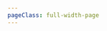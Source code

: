 ```yaml
---
pageClass: full-width-page
---
```

<script setup>
import { ref } from 'vue';
import dataProduct from '@/data/json/塔.json';
import { dataMap } from '../../.vitepress/theme/data-index.js';
import HordeFAQ from '@/text/horde-faq.md';


// 定义所有表格的信息，用于循环创建内容和导航
const tables = [
  // {
  //   id: 'tower-table',         // 用作锚点的唯一ID
  //   title: '塔',    // 表格的标题
  //   data: dataProduct,           // 绑定的数据
  // },
  {
    id: 'modules-horde-upgradePrestige-table',
    title: '声望升级',
    data: dataMap['modules/horde/upgradePrestige']
  },
  // {
  //   id: 'modules-horde-upgradePremium-table',
  //   title: '高级升级',
  //   data: dataMap['modules/horde/upgradePremium']
  // },
  {
    id: 'modules-horde-upgrade2-table',
    title: '升级-战斗通行证',
    data: dataMap['modules/horde/upgrade2']
  },
  // {
  //   id: 'modules-horde-trinket-table',
  //   title: '饰品',
  //   data: dataMap['modules/horde/trinket']
  // },
  {
    id: 'modules-horde-tower-table',
    title: '塔',
    data: dataMap['modules/horde/tower']
  },
  // {
  //   id: 'modules-horde-relic-table',
  //   title: '圣遗物',
  //   data: dataMap['modules/horde/relic']
  // },
  {
    id: 'modules-horde-heirloom-table',
    title: '传家宝',
    data: dataMap['modules/horde/heirloom']
  },
  // {
  //   id: 'modules-horde-card-table',
  //   title: '卡牌',
  //   data: dataMap['modules/horde/card']
  // },
  // {
  //   id: 'modules-horde-battlePass-table',
  //   title: '战斗通行证',
  //   data: dataMap['modules/horde/battlePass']
  // },
  {
    id: 'modules-horde-achievement-table',
    title: '成就',
    data: dataMap['modules/horde/achievement']
  },

];

const activeTableId = ref('');

const handleToggle = (tableId) => {
  activeTableId.value = activeTableId.value === tableId ? '' : tableId;
};

</script>

<TwoSectionsLayout>
  <template #data-section>
      <CollapsibleTable
      v-for="table in tables"
      :key="table.id"
      :id="table.id"
      :title="table.title"
      :data="table.data"
      :active-id="activeTableId"
      @toggle="handleToggle"
    />
    <template #notes>
          <div v-if="tableInfo.id === 'rareearth-table'">
            <ul>
              <li>注：x为当前层数</li>
              <li>击碎时，获得2倍稀土，保持1秒击碎1次相当于+14.2层效率</li>
            </ul>
          </div>
          <
  </template>

  <template #faq-section>
    <HordeFAQ />
  </template>

</TwoSectionsLayout>
